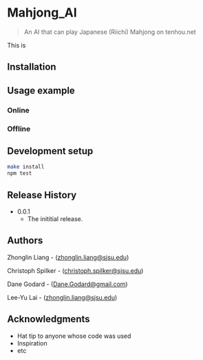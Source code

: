 # Mahjong_AI
> An AI that can play Japanese (Riichi) Mahjong on tenhou.net

This is 


## Installation


## Usage example

### Online

### Offline

## Development setup

```sh
make install
npm test
```

## Release History

* 0.0.1
    * The inititial release.

## Authors

Zhonglin Liang - (zhonglin.liang@sjsu.edu)

Christoph Spilker - (christoph.spilker@sjsu.edu)

Dane Godard - (Dane.Godard@gmail.com)

Lee-Yu Lai - (zhonglin.liang@sjsu.edu)

## Acknowledgments

* Hat tip to anyone whose code was used
* Inspiration
* etc
